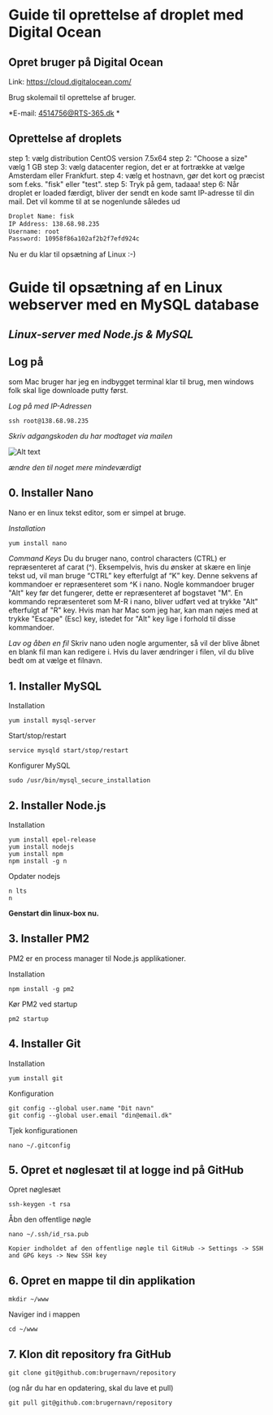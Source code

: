 # Guide til oprettelse af droplet med Digital Ocean

## Opret bruger på Digital Ocean
Link: https://cloud.digitalocean.com/

Brug skolemail til oprettelse af bruger.

*E-mail: 4514756@RTS-365.dk *

## Oprettelse af droplets

step 1: vælg distribution CentOS version 7.5x64
step 2: "Choose a size" vælg 1 GB 
step 3: vælg datacenter region, det er at fortrække at vælge Amsterdam eller Frankfurt.
step 4: vælg et hostnavn, gør det kort og præcist som f.eks. "fisk" eller "test".
step 5: Tryk på gem, tadaaa!
step 6: Når droplet er loaded færdigt, bliver der sendt en kode samt IP-adresse til din mail. 
Det vil komme til at se nogenlunde således ud
```diff
Droplet Name: fisk
IP Address: 138.68.98.235
Username: root
Password: 10958f86a102af2b2f7efd924c
```
Nu er du klar til opsætning af Linux :-)

# Guide til opsætning af en Linux webserver med en MySQL database

## *Linux-server med Node.js & MySQL*

## Log på 
som Mac bruger har jeg en indbygget terminal klar til brug, men windows folk skal lige downloade putty først.

*Log på med IP-Adressen*
```
ssh root@138.68.98.235
```
*Skriv adgangskoden du har modtaget via mailen*

![Alt text](relative/billeder/linux1.jpg?raw=true "Title")

*ændre den til noget mere mindeværdigt*


## 0. Installer Nano
Nano er en linux tekst editor, som er simpel at bruge.

*Installation*
```diff
yum install nano
```
*Command Keys*
Du du bruger nano, control characters (CTRL) er repræsenteret af carat (^). Eksempelvis, hvis du ønsker at skære en linje tekst ud, vil man bruge “CTRL” key efterfulgt af “K” key. Denne sekvens af kommandoer er repræsenteret som ^K i nano.
Nogle kommandoer bruger "Alt" key før det fungerer, dette er repræsenteret af bogstavet "M". En kommando repræsenteret som M-R i nano, bliver udført ved at trykke "Alt" efterfulgt af "R" key. Hvis man har Mac som jeg har, kan man nøjes med at trykke "Escape" (Esc) key, istedet for "Alt" key lige i forhold til disse kommandoer.

*Lav og åben en fil*
Skriv nano uden nogle argumenter, så vil der blive åbnet en blank fil man kan redigere i.
Hvis du laver ændringer i filen, vil du blive bedt om at vælge et filnavn.

## 1. Installer MySQL
Installation
```
yum install mysql-server
```
Start/stop/restart
```
service mysqld start/stop/restart
```

Konfigurer MySQL
```
sudo /usr/bin/mysql_secure_installation
```

## 2. Installer Node.js
Installation
```
yum install epel-release
yum install nodejs
yum install npm
npm install -g n
```
Opdater nodejs
```
n lts
n
```

**Genstart din linux-box nu.**

## 3. Installer PM2
PM2 er en process manager til Node.js applikationer.

Installation
```
npm install -g pm2
```

Kør PM2 ved startup
```
pm2 startup
```

## 4. Installer Git
Installation
```
yum install git
```

Konfiguration
```
git config --global user.name "Dit navn"
git config --global user.email "din@email.dk"
```

Tjek konfigurationen
```
nano ~/.gitconfig
```

## 5. Opret et nøglesæt til at logge ind på GitHub
Opret nøglesæt
```
ssh-keygen -t rsa
```

Åbn den offentlige nøgle
```
nano ~/.ssh/id_rsa.pub

Kopier indholdet af den offentlige nøgle til GitHub -> Settings -> SSH and GPG keys -> New SSH key
```

## 6. Opret en mappe til din applikation
```
mkdir ~/www
```
Naviger ind i mappen
```
cd ~/www
```

## 7. Klon dit repository fra GitHub
```
git clone git@github.com:brugernavn/repository
```

(og når du har en opdatering, skal du lave et pull)
```
git pull git@github.com:brugernavn/repository
```
